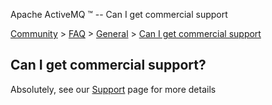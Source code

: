 Apache ActiveMQ ™ -- Can I get commercial support 

[Community](community.html) > [FAQ](faq.html) > [General](general.html) > [Can I get commercial support](can-i-get-commercial-support.html)


Can I get commercial support?
-----------------------------

Absolutely, see our [Support](support.html) page for more details

